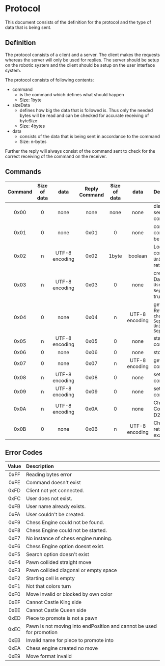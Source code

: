 <!---
 @(#) Protocol Document 0.1 2023/03/17
 
 Copyright (c) Omar Ibrahim
 All rights reserved.
 -->

# Protocol

This document consists of the definition for the protocol and the type of data that is being sent.

## Definition
The protocol consists of a client and a server. The client makes the requests whereas the server will only be used for replies.
The server should be setup on the robotic system and the client should be setup on the user interface system.



The protocol consists of following contents:
- command
    - is the command which defines what should happen
    - Size: 1byte
- sizeData
    - defines how big the data that is followed is. Thus only the needed bytes will be read and can be checked for accurate receiving of byteSize
    - Size: 4bytes
- data
    - consists of the data that is being sent in accordance to the command
    - Size: n-bytes

Further the reply will always consist of the command sent to check for the correct receiving of the command on the receiver.


## Commands

|   Command |   Size of data    |   data            |   Reply Command   |   Size of data    |   data            |   Description
|   :-----: |   :----------:    |   :--:            |   :-----------:   |   :----------:    |   :--:            |   :---------
|   0x00    |   0               |   none            |   none            |   none            |   none            |   disconnect command to tell the server to close the current connection.
|   0x01    |   0               |   none            |   0x01            |   0               |   none            |   connecting command to verify connection established. Should be first command sent
|   0x02    |   n               |   UTF-8 encoding  |   0x02            |   1byte           |   boolean         |   Logging in command. Data consists of <code>Username1F(Ascii Unit Seperator)Password</code>, returns true/false for isAdmin
|   0x03    |   n               |   UTF-8 encoding  |   0x03            |   0               |   none            |   creating User in command. Data consists of <code>Username1F(Ascii Unit Seperator)Password</code>, returns true/false for isAdmin
|   0x04    |   0               |   none            |   0x04            |   n               |   UTF-8 encoding  |   getPossible Chess engines. Return data consists of each <code>chessEngine11F(Ascii Unit Seperator)chessEngine1F(Ascii Unit Seperator)chessEngine....</code>
|   0x05    |   n               |   UTF-8 encoding  |   0x05            |   0               |   none            |   start chess Engine. Data consists of <code>chessEngineName</code>
|   0x06    |   0               |   none            |   0x06            |   0               |   none            |   stop chess Engine.
|   0x07    |   0               |   none            |   0x07            |   n               |   UTF-8 encoding  |   get chess engine options. Data consists of <code>Unknown</code>
|   0x08    |   n               |   UTF-8 encoding  |   0x08            |   0               |   none            |   set chess engine option. Data consists of <code>Unknown</code>
|   0x09    |   n               |   UTF-8 encoding  |   0x09            |   0               |   none            |   set search option. Data consists of <code>Unknown</code>
|   0x0A    |   n               |   UTF-8 encoding  |   0x0A            |   0               |   none            |   Chess Player move send Command <code>ChessMove</code> example: D2D4, A2A4,.....
|   0x0B    |   0               |   none            |   0x0B            |   n               |   UTF-8 encoding  |   Chess Chessengine move return Command <code>ChessMove</code> example: D2D4, A2A4,.....



## Error Codes
|   Value   |   Description
|   :---:   |   :----------
|   0xFF    |   Reading bytes error
|   0xFE    |   Command doesn't exist
|   0xFD    |   Client not yet connected.
|   0xFC    |   User does not exist.
|   0xFB    |   User name already exists.
|   0xFA    |   User couldn't be created.
|   0xF9    |   Chess Engine could not be found.
|   0xF8    |   Chess Engine could not be started.
|   0xF7    |   No instance of chess engine running.
|   0xF6    |   Chess Engine option doesnt exist.
|   0xF5    |   Search option doesn't exist
|   0xF4    |   Pawn collided straight move
|   0xF3    |   Pawn collided diagonal or empty space
|   0xF2    |   Starting cell is empty
|   0xF1    |   Not that colors turn
|   0xF0    |   Move Invalid or blocked by own color
|   0xEF    |   Cannot Castle King side
|   0xEE    |   Cannot Castle Queen side
|   0xED    |   Piece to promote is not a pawn
|   0xEC    |   Pawn is not moving into endPosition and cannot be used for promotion
|   0xEB    |   Invalid name for piece to promote into
|   0xEA    |   Chess engine created no move
|   0xE9    |   Move format invalid